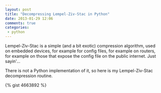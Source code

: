 ```yaml
---
layout: post
title: "Decompressing Lempel-Ziv-Stac in Python"
date: 2013-01-29 12:06
comments: true
categories: 
 - python
---
```

Lempel-Ziv-Stac is a simple (and a bit exotic) compression algorithm,
used on embedded devices, for example for config files, for example on routers,
for example on those that expose the config file on the public internet. Just sayin'...

There is not a Python implementation of it, so here is my Lempel-Ziv-Stac decompression routine.
<!-- more -->
{% gist 4663892 %}
